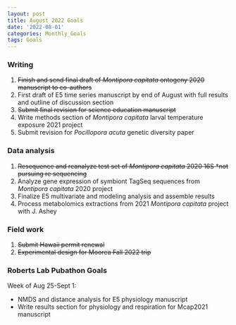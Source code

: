 ```yaml
---
layout: post
title: August 2022 Goals
date: '2022-08-01'
categories: Monthly_Goals
tags: Goals
---
```

### Writing 
1. ~~Finish and send final draft of *Montipora capitata* ontogeny 2020 manuscript to co-authors~~     
2. First draft of E5 time series manuscript by end of August with full results and outline of discussion section  
3. ~~Submit final revision for science education manuscript~~     
4. Write methods section of *Montipora capitata* larval temperature exposure 2021 project  
5. Submit revision for *Pocillopora acuta* genetic diversity paper  

### Data analysis     
1. ~~Resequence and reanalyze test set of *Montipora capitata* 2020 16S *not pursuing re sequencing~~    
2. Analyze gene expression of symbiont TagSeq sequences from *Montipora capitata* 2020 project  
3. Finalize E5 multivariate and modeling analysis and assemble results      
4. Process metabolomics extractions from 2021 *Montipora capitata* project with J. Ashey  

### Field work
1. ~~Submit Hawaii permit renewal~~   
2. ~~Experimental design for Moorea Fall 2022 trip~~    

### Roberts Lab Pubathon Goals  

Week of Aug 25-Sept 1:  
- NMDS and distance analysis for E5 physiology manuscript 
- Write results section for physiology and respiration for Mcap2021 manuscript